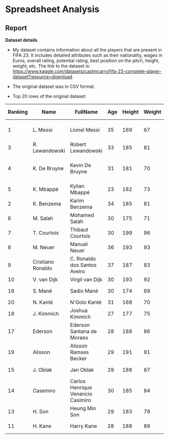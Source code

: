 # Spreadsheet Analysis
## Report

**Dataset details**
- My dataset contains information about all the players that are present in FIFA 23. It includes detailed attributes such as their nationality, wages in Euros, overall rating, potential rating, best position on the pitch, height, weight, etc. The link to the dataset is: https://www.kaggle.com/datasets/cashncarry/fifa-23-complete-player-dataset?resource=download. 

- The original dataset was in CSV format.

- Top 20 rows of the original dataset: 

|Ranking|Name|FullName|Age|Height|Weight|Nationality|Overall|Potential|Growth|TotalStats|BaseStats|Positions|BestPosition|Club|ValueEUR|WageEUR|ReleaseClause|ClubPosition|ContractUntil|ClubNumber|ClubJoined|OnLoad|NationalTeam|Maximum Wage|Minimum Wage|Average Wage|Maximum Rating|Minimum Rating|Average Rating|
|---|---|---|---|---|---|---|---|---|---|---|---|---|---|---|---|---|---|---|---|---|---|---|---|---|---|---|---|---|---|
|1|L. Messi|Lionel Messi|35|169|67|Argentina|91|91|0|2190|452|RW|CAM|Paris Saint-Germain|54000000|195000|99900000|RW|2023|30|2021|FALSE|Argentina|450000|0|43853.75|91|74|77.844|
|3|R. Lewandowski|Robert Lewandowski|33|185|81|Poland|91|91|0|2205|458|ST|ST|FC Barcelona|84000000|420000|172200000|ST|2025|9|2022|FALSE|Poland|||||||
|4|K. De Bruyne|Kevin De Bruyne|31|181|70|Belgium|91|91|0|2303|483|"CM|CAM"|CM|Manchester City|107500000|350000|198900000|CM|2025|17|2015|FALSE|Belgium|Average wage of those with 80+ rating|Average rating of those with 70000+ wage|Average rating of those in Argentina|Average rating of those On Load|||
|5|K. Mbappé|Kylian Mbappé|23|182|73|France|91|95|4|2177|470|"ST|LW"|ST|Paris Saint-Germain|190500000|230000|366700000|ST|2024|7|2018|FALSE|France|96286.09626|82.42901235|82.08695652|77.18487395|||
|2|K. Benzema|Karim Benzema|34|185|81|France|91|91|0|2147|455|"CF|ST"|CF|Real Madrid CF|64000000|450000|131199999|CF|2023|9|2009|FALSE|France|||||||
|6|M. Salah|Mohamed Salah|30|175|71|Egypt|90|90|0|2226|471|RW|RW|Liverpool|115500000|270000|213700000|RW|2023|11|2017|FALSE|Not in team|||||||
|7|T. Courtois|Thibaut Courtois|30|199|96|Belgium|90|91|1|1334|473|GK|GK|Real Madrid CF|90000000|250000|191300000|GK|2026|1|2018|FALSE|Belgium|||||||
|8|M. Neuer|Manuel Neuer|36|193|93|Germany|90|90|0|1535|501|GK|GK|FC Bayern München|13500000|72000|22300000|GK|2024|1|2011|FALSE|Germany|||||||
|9|Cristiano Ronaldo|C. Ronaldo dos Santos Aveiro|37|187|83|Portugal|90|90|0|2159|445|ST|ST|Manchester United|41000000|220000|77900000|SUB|2023|7|2021|FALSE|Portugal|||||||
|10|V. van Dijk|Virgil van Dijk|30|193|92|Netherlands|90|90|0|2117|461|CB|CB|Liverpool|98000000|230000|181300000|CB|2025|4|2018|FALSE|Netherlands|||||||
|16|S. Mané|Sadio Mané|30|174|69|Senegal|89|89|0|2188|462|"LM|CF"|LM|FC Bayern München|99500000|145000|164200000|ST|2025|17|2022|FALSE|Not in team|||||||
|20|N. Kanté|N'Golo Kanté|31|168|70|France|89|89|0|2154|462|"CDM|CM"|CDM|Chelsea|72000000|220000|133199999|CM|2023|7|2016|FALSE|France|||||||
|18|J. Kimmich|Joshua Kimmich|27|177|75|Germany|89|90|1|2283|473|"CDM|RB"|CDM|FC Bayern München|105500000|130000|182000000|CDM|2025|6|2015|FALSE|Germany|||||||
|17|Ederson|Ederson Santana de Moraes|28|188|86|Brazil|89|91|2|1583|502|GK|GK|Manchester City|88000000|210000|169400000|GK|2026|31|2017|FALSE|Not in team|||||||
|19|Alisson|Alisson Ramses Becker|29|191|91|Brazil|89|90|1|1437|489|GK|GK|Liverpool|79000000|190000|152100000|GK|2027|1|2018|FALSE|Not in team|||||||
|15|J. Oblak|Jan Oblak|29|188|87|Slovenia|89|91|2|1402|479|GK|GK|Atlético de Madrid|85500000|100000|181700000|GK|2023|13|2014|FALSE|Not in team|||||||
|14|Casemiro|Carlos Henrique Venancio Casimiro|30|185|84|Brazil|89|89|0|2209|460|CDM|CDM|Manchester United|86000000|240000|163400000|SUB|2026|18|2022|FALSE|Not in team|||||||
|13|H. Son|Heung Min Son|29|183|78|Korea Republic|89|89|0|2141|456|"LW|LM"|LW|Tottenham Hotspur|101000000|240000|191900000|LW|2025|7|2015|FALSE|Not in team|||||||
|11|H. Kane|Harry Kane|28|188|89|England|89|89|0|2193|453|ST|ST|Tottenham Hotspur|105500000|240000|200500000|ST|2024|10|2010|FALSE|England|||||||
